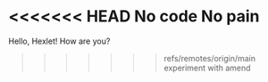 <<<<<<< HEAD
No code No pain
=======
Hello, Hexlet! How are you?
>>>>>>> refs/remotes/origin/main
experiment with amend
